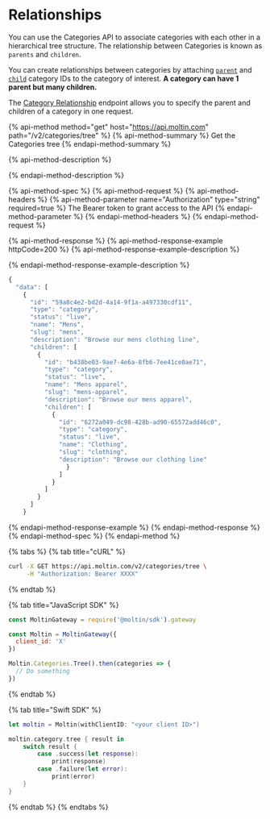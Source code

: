# Relationships

You can use the Categories API to associate categories with each other in a hierarchical tree structure. The relationship between Categories is known as `parents` and `children`.

You can create relationships between categories by attaching [`parent`](https://app.gitbook.com/@moltin/s/api/catalog/categories/relationships/parent-relationships) and [`child`](https://docs.moltin.com/api/catalog/categories/relationships/child-relationships) category IDs to the category of interest. **A category can have 1 parent but many children.** 

The [Category Relationship](https://app.gitbook.com/@moltin/s/api/catalog/categories/relationships/category-relationships) endpoint  allows you to specify the parent and children of a category in one request.

{% api-method method="get" host="https://api.moltin.com" path="/v2/categories/tree" %}
{% api-method-summary %}
Get the Categories tree
{% endapi-method-summary %}

{% api-method-description %}

{% endapi-method-description %}

{% api-method-spec %}
{% api-method-request %}
{% api-method-headers %}
{% api-method-parameter name="Authorization" type="string" required=true %}
The Bearer token to grant access to the API
{% endapi-method-parameter %}
{% endapi-method-headers %}
{% endapi-method-request %}

{% api-method-response %}
{% api-method-response-example httpCode=200 %}
{% api-method-response-example-description %}

{% endapi-method-response-example-description %}

```javascript
{
  "data": [
    {
      "id": "59a8c4e2-bd2d-4a14-9f1a-a497330cdf11",
      "type": "category",
      "status": "live",
      "name": "Mens",
      "slug": "mens",
      "description": "Browse our mens clothing line",
      "children": [
        {
          "id": "b438be03-9ae7-4e6a-8fb6-7ee41ce0ae71",
          "type": "category",
          "status": "live",
          "name": "Mens apparel",
          "slug": "mens-apparel",
          "description": "Browse our mens apparel",
          "children": [
            {
              "id": "6272a049-dc98-428b-ad90-65572add46c0",
              "type": "category",
              "status": "live",
              "name": "Clothing",
              "slug": "clothing",
              "description": "Browse our clothing line"
                }
              ]
            }
          ]
        }
      ]
    }
```
{% endapi-method-response-example %}
{% endapi-method-response %}
{% endapi-method-spec %}
{% endapi-method %}

{% tabs %}
{% tab title="cURL" %}
```bash
curl -X GET https://api.moltin.com/v2/categories/tree \
     -H "Authorization: Bearer XXXX"
```
{% endtab %}

{% tab title="JavaScript SDK" %}
```javascript
const MoltinGateway = require('@moltin/sdk').gateway

const Moltin = MoltinGateway({
  client_id: 'X'
})

Moltin.Categories.Tree().then(categories => {
  // Do something
})
```
{% endtab %}

{% tab title="Swift SDK" %}
```swift
let moltin = Moltin(withClientID: "<your client ID>")

moltin.category.tree { result in
    switch result {
        case .success(let response):
            print(response)
        case .failure(let error):
            print(error)
    }
}
```
{% endtab %}
{% endtabs %}

